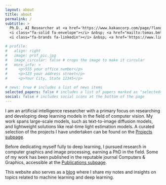 ```yaml
---
layout: about
title: about
permalink: /
subtitle: >
  Ph.D., AI Researcher at <a href='https://www.kakaocorp.com/page/?lang=en'>Kakao Corporation</a>, South Korea <br> 
  <i class="fa-solid fa-envelope"></i> &nbsp; <a href="mailto:tomas.bmt@gmail.com">tomas.bmt@gmail.com</a> <br>
  <i class="fa-brands fa-linkedin"></i> &nbsp; <a href='https://www.linkedin.com/in/tuanminhbui/'>www.linkedin.com/in/tuanminhbui</a>

# profile:
#   align: right
#   image: prof_pic.jpg
#   image_circular: false # crops the image to make it circular
#   more_info: >
#     <p>555 your office number</p>
#     <p>123 your address street</p>
#     <p>Your City, State 12345</p>

# news: true # includes a list of news items
selected_papers: false # includes a list of papers marked as "selected={true}"
social: false # includes social icons at the bottom of the page
---
```


<!-- Write your biography here. Tell the world about yourself. Link to your favorite [subreddit](http://reddit.com). You can put a picture in, too. The code is already in, just name your picture `prof_pic.jpg` and put it in the `img/` folder.

Put your address / P.O. box / other info right below your picture. You can also disable any of these elements by editing `profile` property of the YAML header of your `_pages/about.md`. Edit `_bibliography/papers.bib` and Jekyll will render your [publications page](/al-folio/publications/) automatically.

Link to your social media connections, too. This theme is set up to use [Font Awesome icons](https://fontawesome.com/) and [Academicons](https://jpswalsh.github.io/academicons/), like the ones below. Add your Facebook, Twitter, LinkedIn, Google Scholar, or just disable all of them. -->

I am an artificial intelligence researcher with a primary focus on researching and developing deep learning models in the field of computer vision. My work spans large-scale models, such as text-to-image diffusion models, and lightweight solutions like real-time light estimation models. A curated selection of the projects I have undertaken can be found on the [Projects subpage](/my-blog/projects).

Before dedicating myself fully to deep learning, I pursued research in computer graphics and image processing, earning a PhD in the field. Some of my work has been published in the reputable journal Computers & Graphics, accessible at the [Publications subpage](/my-blog/publications/).

This website also serves as a [blog](/my-blog/blog) where I share my notes and insights on topics related to machine learning and deep learning.
